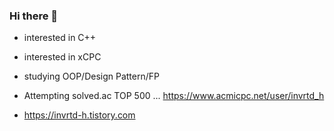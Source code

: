 ### Hi there 👋

<!--
**invrtd-h/invrtd-h** is a ✨ _special_ ✨ repository because its `README.md` (this file) appears on your GitHub profile.

Here are some ideas to get you started:

- 🔭 I’m currently working on ...
- 🌱 I’m currently learning ...
- 👯 I’m looking to collaborate on ...
- 🤔 I’m looking for help with ...
- 💬 Ask me about ...
- 📫 How to reach me: ...
- 😄 Pronouns: ...
- ⚡ Fun fact: ...
-->

* interested in C++
* interested in xCPC
* studying OOP/Design Pattern/FP

* Attempting solved.ac TOP 500 ... https://www.acmicpc.net/user/invrtd_h
* https://invrtd-h.tistory.com
